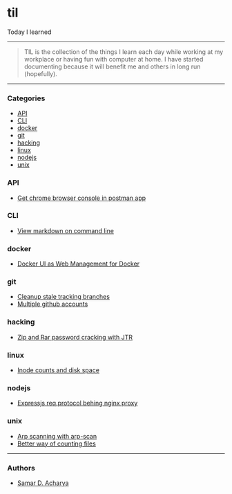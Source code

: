 # til
Today I learned

---

> TIL is the collection of the things I learn each day while working at my workplace or having fun with computer at home. I have started documenting because it will benefit me and others in long run (hopefully).

---

### Categories

- [API](#api)
- [CLI](#cli)
- [docker](#docker)
- [git](#git)
- [hacking](#hacking)
- [linux](#linux)
- [nodejs](#nodejs)
- [unix](#unix)

### API

- [Get chrome browser console in postman app](api/postman-console-log.md)

### CLI

- [View markdown on command line](cli/markdown-viewer-cli.md)

### docker

- [Docker UI as Web Management for Docker](docker/dockerui.md)

### git

- [Cleanup stale tracking branches](git/cleanup-stale-remote-branches-ref.md)
- [Multiple github accounts](git/work-with-multiple-github-accounts.md)

### hacking

- [Zip and Rar password cracking with JTR](hacking/jtr-zip-rar-cracking.md)

### linux

- [Inode counts and disk space](linux/inode-counts-disk-space.md)

### nodejs

- [Expressjs req.protocol behing nginx proxy](nodejs/nodejs-req-protocol-with-nginx-proxy.md)

### unix

- [Arp scanning with arp-scan](unix/arp-scan-network.md)
- [Better way of counting files](unix/count-number-of-files-better-way.md)

---

### Authors
- [Samar D. Acharya](https://github.com/techgaun)
